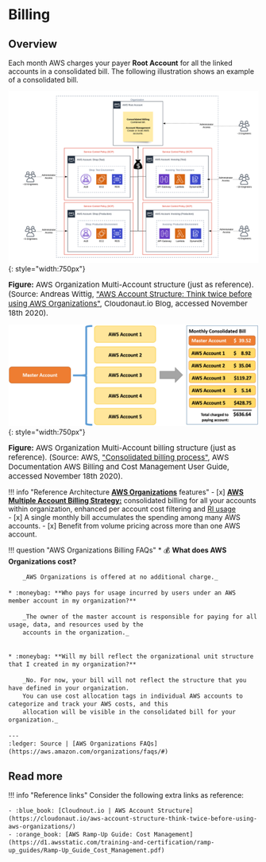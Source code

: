 # Billing

## Overview
Each month AWS charges your payer **Root Account** for all the linked accounts in a consolidated bill. 
The following illustration shows an example of a consolidated bill.

![leverage-aws-org](/assets/images/diagrams/aws-organizations-scp.png "Leverage"){: style="width:750px"}
<figcaption style="font-size:15px">
<b>Figure:</b> AWS Organization Multi-Account structure (just as reference).
(Source: Andreas Wittig, 
<a href="https://cloudonaut.io/aws-account-structure-think-twice-before-using-aws-organizations/">
"AWS Account Structure: Think twice before using AWS Organizations"</a>,
Cloudonaut.io Blog, accessed November 18th 2020).
</figcaption>

![leverage-aws-org](/assets/images/diagrams/aws-organizations-billing.png "Leverage"){: style="width:750px"}
<figcaption style="font-size:15px">
<b>Figure:</b> AWS Organization Multi-Account billing structure (just as reference).
(Source: AWS, 
<a href="https://docs.aws.amazon.com/awsaccountbilling/latest/aboutv2/useconsolidatedbilling-procedure.html">
"Consolidated billing process"</a>,
AWS Documentation AWS Billing and Cost Management User Guide, accessed November 18th 2020).
</figcaption>

!!! info "Reference Architecture [**AWS Organizations**](https://aws.amazon.com/organizations/) features"
    - [x] [**AWS Multiple Account Billing Strategy:**](https://docs.aws.amazon.com/awsaccountbilling/latest/aboutv2/useconsolidatedbilling-procedure.html)
    consolidated billing for all your accounts within organization, enhanced per account cost 
    filtering and [RI usage](https://aws.amazon.com/about-aws/whats-new/2019/07/amazon-ec2-on-demand-capacity-reservations-shared-across-multiple-aws-accounts/)  
    - [x] A single monthly bill accumulates the spending among many AWS accounts.
    - [x] Benefit from volume pricing across more than one AWS account. 

!!! question "AWS Organizations Billing FAQs"
    * :moneybag: **What does AWS Organizations cost?**
    
        _AWS Organizations is offered at no additional charge._

    * :moneybag: **Who pays for usage incurred by users under an AWS member account in my organization?**
    
        _The owner of the master account is responsible for paying for all usage, data, and resources used by the 
        accounts in the organization._

   
    * :moneybag: **Will my bill reflect the organizational unit structure that I created in my organization?**
        
        _No. For now, your bill will not reflect the structure that you have defined in your organization. 
        You can use cost allocation tags in individual AWS accounts to categorize and track your AWS costs, and this
        allocation will be visible in the consolidated bill for your organization._
        
    ---
    :ledger: Source | [AWS Organizations FAQs](https://aws.amazon.com/organizations/faqs/#)


## Read more

!!! info "Reference links"
    Consider the following extra links as reference:
         
    - :blue_book: [Cloudnout.io | AWS Account Structure](https://cloudonaut.io/aws-account-structure-think-twice-before-using-aws-organizations/)
    - :orange_book: [AWS Ramp-Up Guide: Cost Management](https://d1.awsstatic.com/training-and-certification/ramp-up_guides/Ramp-Up_Guide_Cost_Management.pdf)